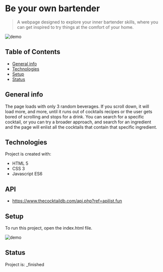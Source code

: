 # Be your own bartender
> A webpage designed to explore your inner bartender skills, where you can get inspired to try things at the comfort of your home.

![demo](/demo/searchByIngredient.gif)

## Table of Contents
* [General info](#general-info)
* [Technologies](#technologies)
* [Setup](#setup)
* [Status](#status)

## General info
The page loads with only 3 random beverages. If you scroll down, it will load more, and more, until it runs out of cocktails recipes or the user gets bored of scrolling and stops for a drink. You can search for a specific cocktail, or you can try a broader approach, and search for an ingredient and the page will enlist all the cocktails that contain that specific ingredient.
	
## Technologies
Project is created with:
* HTML 5
* CSS 3
* Javascript ES6

## API
* https://www.thecocktaildb.com/api.php?ref=apilist.fun
	
## Setup
To run this project, open the index.html file.

![demo](/demo/searchByName.gif)

## Status
Project is:  _finished
